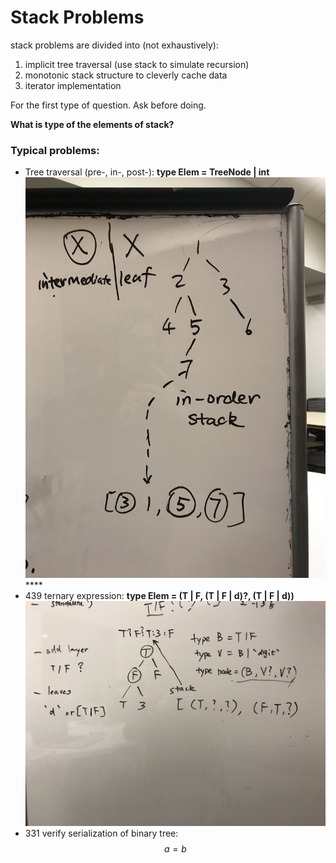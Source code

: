 # Stack Problems

stack problems are divided into \(not exhaustively\):

1. implicit tree traversal \(use stack to simulate recursion\)
2. monotonic stack structure to cleverly cache data
3. iterator implementation



For the first type of question. Ask before doing.

**What is type of the elements of stack?**

### Typical problems:

* Tree traversal \(pre-, in-, post-\): **type Elem = TreeNode \|  int** ![](../.gitbook/assets/img_2284.jpeg)\*\*\*\*
* 439 ternary expression: **type Elem = \(T \| F, \(T \| F \| d\)?, \(T \| F \| d\)\)** ![](../.gitbook/assets/img_2283.jpeg) 
* 331 verify serialization of binary tree:   $$a = b$$ 



